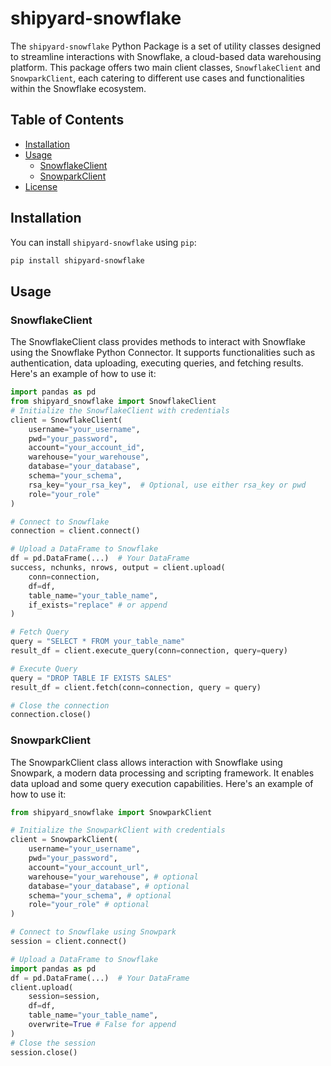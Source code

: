 # shipyard-snowflake

The `shipyard-snowflake` Python Package is a set of utility classes designed to streamline interactions with Snowflake, a cloud-based data warehousing platform. This package offers two main client classes, `SnowflakeClient` and `SnowparkClient`, each catering to different use cases and functionalities within the Snowflake ecosystem.

## Table of Contents

- [Installation](#installation)
- [Usage](#usage)
  - [SnowflakeClient](#snowflakeclient)
  - [SnowparkClient](#snowparkclient)
- [License](#license)

## Installation

You can install `shipyard-snowflake` using `pip`:

```bash
pip install shipyard-snowflake
```

## Usage

### SnowflakeClient

The SnowflakeClient class provides methods to interact with Snowflake using the Snowflake Python Connector. It supports functionalities such as authentication, data uploading, executing queries, and fetching results. Here's an example of how to use it:

```python
import pandas as pd
from shipyard_snowflake import SnowflakeClient
# Initialize the SnowflakeClient with credentials
client = SnowflakeClient(
    username="your_username",
    pwd="your_password",
    account="your_account_id",
    warehouse="your_warehouse",
    database="your_database",
    schema="your_schema",
    rsa_key="your_rsa_key",  # Optional, use either rsa_key or pwd
    role="your_role"
)

# Connect to Snowflake
connection = client.connect()

# Upload a DataFrame to Snowflake
df = pd.DataFrame(...)  # Your DataFrame
success, nchunks, nrows, output = client.upload(
    conn=connection,
    df=df,
    table_name="your_table_name",
    if_exists="replace" # or append
)

# Fetch Query
query = "SELECT * FROM your_table_name"
result_df = client.execute_query(conn=connection, query=query)

# Execute Query
query = "DROP TABLE IF EXISTS SALES"
result_df = client.fetch(conn=connection, query = query)

# Close the connection
connection.close()

```
### SnowparkClient

The SnowparkClient class allows interaction with Snowflake using Snowpark, a modern data processing and scripting framework. It enables data upload and some query execution capabilities. Here's an example of how to use it:
```python
from shipyard_snowflake import SnowparkClient

# Initialize the SnowparkClient with credentials
client = SnowparkClient(
    username="your_username",
    pwd="your_password",
    account="your_account_url",
    warehouse="your_warehouse", # optional
    database="your_database", # optional
    schema="your_schema", # optional
    role="your_role" # optional
)

# Connect to Snowflake using Snowpark
session = client.connect()

# Upload a DataFrame to Snowflake
import pandas as pd
df = pd.DataFrame(...)  # Your DataFrame
client.upload(
    session=session,
    df=df,
    table_name="your_table_name",
    overwrite=True # False for append
)
# Close the session
session.close()
```

